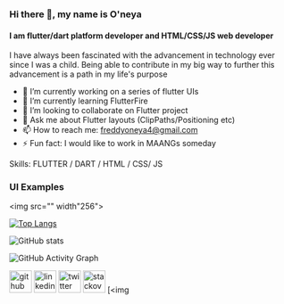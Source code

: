 ### Hi there 👋, my name is O'neya
#### I am flutter/dart platform developer and HTML/CSS/JS web developer
I have always been fascinated with the advancement in technology ever since I was a child. Being able to contribute in my big way to further this advancement is a path in my life's purpose 

- 🔭 I’m currently working on a series of flutter UIs
- 🌱 I’m currently learning FlutterFire
- 👯 I’m looking to collaborate on Flutter project
- 💬 Ask me about Flutter layouts (ClipPaths/Positioning etc)
- 📫 How to reach me: freddyoneya4@gmail.com
- ⚡ Fun fact: I would like to work in MAANGs someday

Skills: FLUTTER / DART / HTML / CSS/ JS

### UI Examples
<img src="" width"256">

[![Top Langs](https://github-readme-stats.vercel.app/api/top-langs/?username=oneya4)](https://github.com/anuraghazra/github-readme-stats)

![GitHub stats](https://github-readme-stats.vercel.app/api?username=oneya4&show_icons=true)  

![GitHub Activity Graph](https://activity-graph.herokuapp.com/graph?username=oneya4)  
 

[<img src='https://cdn.jsdelivr.net/npm/simple-icons@3.0.1/icons/github.svg' alt='github' height='40'>](https://github.com/oneya4)  [<img src='https://cdn.jsdelivr.net/npm/simple-icons@3.0.1/icons/linkedin.svg' alt='linkedin' height='40'>](https://www.linkedin.com/in/oneya-otieno-397989185)  [<img src='https://cdn.jsdelivr.net/npm/simple-icons@3.0.1/icons/twitter.svg' alt='twitter' height='40'>](https://twitter.com/freddie_neya)  [<img src='https://cdn.jsdelivr.net/npm/simple-icons@3.0.1/icons/stackoverflow.svg' alt='stackoverflow' height='40'>](https://stackoverflow.com/users/16273894)  [<img 
